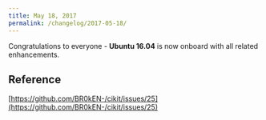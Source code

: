 ```yaml
---
title: May 18, 2017
permalink: /changelog/2017-05-18/
---
```


Congratulations to everyone - **Ubuntu 16.04** is now onboard with all related enhancements. 

## Reference

[https://github.com/BR0kEN-/cikit/issues/25](https://github.com/BR0kEN-/cikit/issues/25)
